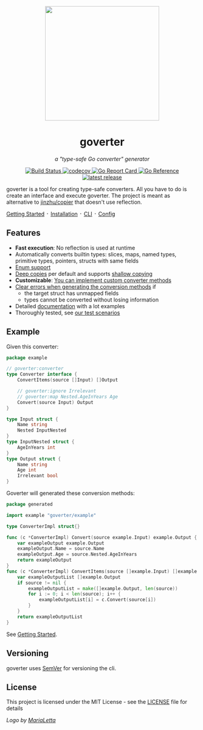 <p align="center">
    <img width="300" src=".github/logo.svg" />
</p>

<h1 align="center">goverter</h1>
<p align="center"><i>a "type-safe Go converter" generator</i></p>
<p align="center">
    <a href="https://github.com/jmattheis/goverter/actions/workflows/build.yml">
        <img alt="Build Status" src="https://github.com/jmattheis/goverter/actions/workflows/build.yml/badge.svg">
    </a>
     <a href="https://codecov.io/gh/jmattheis/goverter">
        <img alt="codecov" src="https://codecov.io/gh/jmattheis/goverter/branch/main/graph/badge.svg">
    </a>
    <a href="https://goreportcard.com/report/github.com/jmattheis/goverter">
        <img alt="Go Report Card" src="https://goreportcard.com/badge/github.com/jmattheis/goverter">
    </a>
    <a href="https://pkg.go.dev/github.com/jmattheis/goverter">
        <img alt="Go Reference" src="https://pkg.go.dev/badge/github.com/jmattheis/goverter.svg">
    </a>
    <a href="https://github.com/jmattheis/goverter/releases/latest">
        <img alt="latest release" src="https://img.shields.io/github/release/jmattheis/goverter.svg">
    </a>
</p>

goverter is a tool for creating type-safe converters. All you have to
do is create an interface and execute goverter. The project is meant as
alternative to [jinzhu/copier](https://github.com/jinzhu/copier) that doesn't
use reflection.

[Getting Started](https://goverter.jmattheis.de/guide/getting-started) ᛫
[Installation](https://goverter.jmattheis.de/guide/install) ᛫
[CLI](https://goverter.jmattheis.de/reference/cli) ᛫
[Config](https://goverter.jmattheis.de/reference/settings)

## Features

- **Fast execution**: No reflection is used at runtime
- Automatically converts builtin types: slices, maps, named types, primitive
  types, pointers, structs with same fields
- [Enum support](https://goverter.jmattheis.de/guide/enum)
- [Deep copies](https://en.wikipedia.org/wiki/Object_copying#Deep_copy) per
  default and supports [shallow
  copying](https://en.wikipedia.org/wiki/Object_copying#Shallow_copy)
- **Customizable**: [You can implement custom converter methods](https://goverter.jmattheis.de/reference/extend)
- [Clear errors when generating the conversion methods](https://goverter.jmattheis.de/guide/error-early) if
  - the target struct has unmapped fields
  - types cannot be converted without losing information
- Detailed [documentation](https://goverter.jmattheis.de/) with a lot examples
- Thoroughly tested, see [our test scenarios](./scenario)

## Example

Given this converter:

```go
package example

// goverter:converter
type Converter interface {
    ConvertItems(source []Input) []Output

    // goverter:ignore Irrelevant
    // goverter:map Nested.AgeInYears Age
    Convert(source Input) Output
}

type Input struct {
    Name string
    Nested InputNested
}
type InputNested struct {
    AgeInYears int
}
type Output struct {
    Name string
    Age int
    Irrelevant bool
}
```

Goverter will generated these conversion methods:

```go
package generated

import example "goverter/example"

type ConverterImpl struct{}

func (c *ConverterImpl) Convert(source example.Input) example.Output {
    var exampleOutput example.Output
    exampleOutput.Name = source.Name
    exampleOutput.Age = source.Nested.AgeInYears
    return exampleOutput
}
func (c *ConverterImpl) ConvertItems(source []example.Input) []example.Output {
    var exampleOutputList []example.Output
    if source != nil {
        exampleOutputList = make([]example.Output, len(source))
        for i := 0; i < len(source); i++ {
            exampleOutputList[i] = c.Convert(source[i])
        }
    }
    return exampleOutputList
}
```

See [Getting Started](https://goverter.jmattheis.de/guide/getting-started).

## Versioning

goverter uses [SemVer](http://semver.org/) for versioning the cli.

## License

This project is licensed under the MIT License - see the [LICENSE](LICENSE)
file for details

_Logo by [MariaLetta](https://github.com/MariaLetta)_
